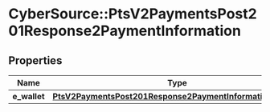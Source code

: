 # CyberSource::PtsV2PaymentsPost201Response2PaymentInformation

## Properties
Name | Type | Description | Notes
------------ | ------------- | ------------- | -------------
**e_wallet** | [**PtsV2PaymentsPost201Response2PaymentInformationEWallet**](PtsV2PaymentsPost201Response2PaymentInformationEWallet.md) |  | [optional] 


